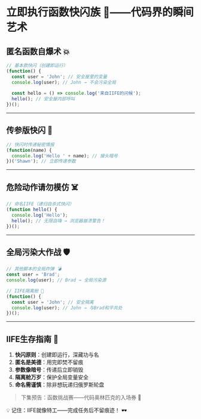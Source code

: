 # 立即执行函数快闪族 🚀——代码界的瞬间艺术

## 匿名函数自爆术 💥

```javascript:08-iife/script.js
// 基本款快闪（创建即运行）
(function() {
  const user = 'John'; // 安全屋里的变量
  console.log(user); // John → 不会污染全局
  
  const hello = () => console.log('来自IIFE的问候');
  hello(); // 安全屋内部呼叫
})();
```

---

## 传参版快闪 🎁

```javascript:08-iife/script.js
// 快闪时传递秘密情报
(function(name) {
  console.log('Hello ' + name); // 接头暗号
})('Shawn'); // 立即传递参数
```

---

## 危险动作请勿模仿 ☠️

```javascript:08-iife/script.js
// 命名IIFE（递归自杀式快闪）
(function hello() {
  console.log('Hello');
  hello(); // 无限自嗨 → 浏览器崩溃警告！
})();
```

---

## 全局污染大作战 🛡️

```javascript:08-iife/otherscript.js
// 其他脚本的全局炸弹 💣
const user = 'Brad';
console.log(user); // Brad → 全局污染源
```

```javascript:08-iife/script.js
// IIFE隔离舱 🚧
(function() {
  const user = 'John'; // 安全隔离
  console.log(user); // John → 与Brad和平共处
})();
```

---

## IIFE生存指南 🧭

1. **快闪原则**：创建即运行，深藏功与名
2. **匿名是美德**：用完即焚不留痕
3. **参数像暗号**：传递后立即销毁
4. **隔离舱万岁**：保护全局变量安全
5. **命名需谨慎**：除非想玩递归俄罗斯轮盘

> 下集预告：函数挑战赛——代码奥林匹克的入场券 🏅

💡 记住：IIFE就像特工——完成任务后不留痕迹！ 🕶️